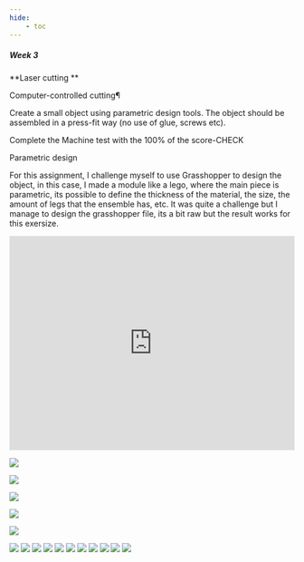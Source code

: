 ```yaml
---
hide:
    - toc
---
```


##### Week 3

**Laser cutting **


Computer-controlled cutting¶

Create a small object using parametric design tools. The object should be assembled in a press-fit way (no use of glue, screws etc).

Complete the Machine test with the 100% of the score-CHECK

Parametric design

For this assignment, I challenge myself to use Grasshopper to design the object, in this case, I made a module like a lego, where the main piece is parametric, its possible to define the thickness of the material, the size, the amount of legs that the ensemble has, etc. It was quite a challenge but I manage to design the grasshopper file, its a bit raw but the result works for this exersize.

<div style="padding:75% 0 0 0;position:relative;"><iframe src="https://player.vimeo.com/video/678156292?h=6762255191&amp;badge=0&amp;autopause=0&amp;player_id=0&amp;app_id=58479" frameborder="0" allow="autoplay; fullscreen; picture-in-picture" allowfullscreen style="position:absolute;top:0;left:0;width:100%;height:100%;" title="Grasshopper Module"></iframe></div><script src="https://player.vimeo.com/api/player.js"></script>

![](../images/MC3_1.png)


![](../images/MC3_2.png)

![](../images/MC3_3.png)

![](../images/MC3_4.png)

![](../images/MC3_5.gif)

![](../images/WT_01.JPG)
![](../images/WT_02.JPG)
![](../images/WT_03.JPG)
![](../images/WT_04.JPG)
![](../images/WT_05.JPG)
![](../images/WT_06.JPG)
![](../images/WT_07.JPG)
![](../images/WT_08.JPG)
![](../images/WT_09.JPG)
![](../images/WT_10.JPG)
![](../images/WT_11.JPG)










